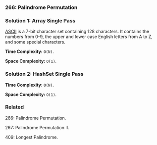 ### 266: Palindrome Permutation

### Solution 1: Array Single Pass
[ASCII](http://www.asciitable.com/) is a 7-bit character set containing 128 characters. It contains the numbers from 0-9, the upper and lower case English letters from A to Z, and some special characters.

**Time Complexity:** `O(N)`.

**Space Complexity:** `O(1)`.

### Solution 2: HashSet Single Pass
**Time Complexity:** `O(N)`.

**Space Complexity:** `O(1)`.

### Related
266: Palindrome Permutation.

267: Palindrome Permutation II.

409: Longest Palindrome.